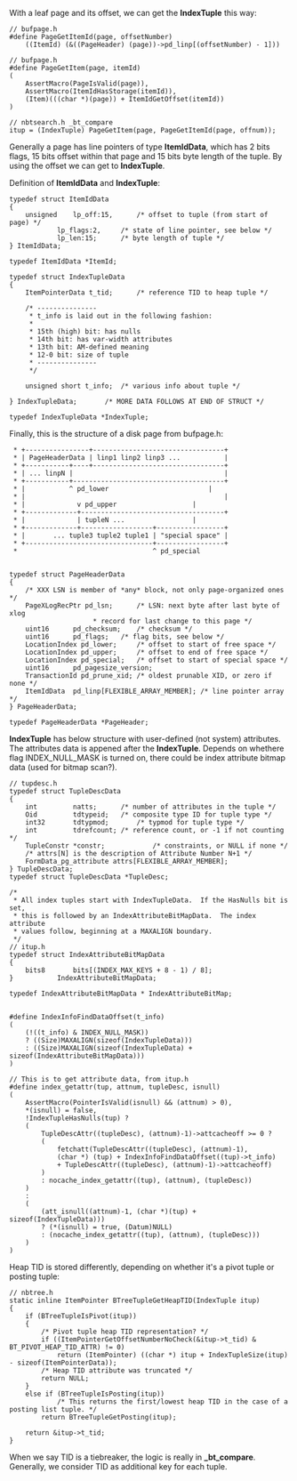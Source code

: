 With a leaf page and its offset, we can get the **IndexTuple** this way:

```
// bufpage.h
#define PageGetItemId(page, offsetNumber)
	((ItemId) (&((PageHeader) (page))->pd_linp[(offsetNumber) - 1]))

// bufpage.h
#define PageGetItem(page, itemId)
(
	AssertMacro(PageIsValid(page)),
	AssertMacro(ItemIdHasStorage(itemId)),
	(Item)(((char *)(page)) + ItemIdGetOffset(itemId))
)

// nbtsearch.h _bt_compare
itup = (IndexTuple) PageGetItem(page, PageGetItemId(page, offnum));
```

Generally a page has line pointers of type **ItemIdData**, which has 2 bits flags, 15 bits offset within that page and 15 bits byte length of the tuple. By using the offset we can get to **IndexTuple**.

Definition of **ItemIdData** and **IndexTuple**:

```
typedef struct ItemIdData
{
	unsigned	lp_off:15,		/* offset to tuple (from start of page) */
			lp_flags:2,		/* state of line pointer, see below */
			lp_len:15;		/* byte length of tuple */
} ItemIdData;

typedef ItemIdData *ItemId;

typedef struct IndexTupleData
{
	ItemPointerData t_tid;		/* reference TID to heap tuple */

	/* ---------------
	 * t_info is laid out in the following fashion:
	 *
	 * 15th (high) bit: has nulls
	 * 14th bit: has var-width attributes
	 * 13th bit: AM-defined meaning
	 * 12-0 bit: size of tuple
	 * ---------------
	 */

	unsigned short t_info;	/* various info about tuple */

} IndexTupleData;		/* MORE DATA FOLLOWS AT END OF STRUCT */

typedef IndexTupleData *IndexTuple;
```

Finally, this is the structure of a disk page from bufpage.h:
```
 * +----------------+---------------------------------+
 * | PageHeaderData | linp1 linp2 linp3 ...           |
 * +-----------+----+---------------------------------+
 * | ... linpN |                                      |
 * +-----------+--------------------------------------+
 * |		   ^ pd_lower                         |
 * |                                                  |
 * |			 v pd_upper                   |
 * +-------------+------------------------------------+
 * |			 | tupleN ...                 |
 * +-------------+------------------+-----------------+
 * |	   ... tuple3 tuple2 tuple1 | "special space" |
 * +--------------------------------+-----------------+
 *                                  ^ pd_special


typedef struct PageHeaderData
{
	/* XXX LSN is member of *any* block, not only page-organized ones */
	PageXLogRecPtr pd_lsn;		/* LSN: next byte after last byte of xlog
					 * record for last change to this page */
	uint16		pd_checksum;	/* checksum */
	uint16		pd_flags;	/* flag bits, see below */
	LocationIndex pd_lower;		/* offset to start of free space */
	LocationIndex pd_upper;		/* offset to end of free space */
	LocationIndex pd_special;	/* offset to start of special space */
	uint16		pd_pagesize_version;
	TransactionId pd_prune_xid; /* oldest prunable XID, or zero if none */
	ItemIdData	pd_linp[FLEXIBLE_ARRAY_MEMBER]; /* line pointer array */
} PageHeaderData;

typedef PageHeaderData *PageHeader;
```

**IndexTuple** has below structure with user-defined (not system) attributes. The attributes data is appened after the **IndexTuple**. Depends on whethere flag INDEX_NULL_MASK is turned on, there could be index attribute bitmap data (used for bitmap scan?).

```
// tupdesc.h
typedef struct TupleDescData
{
	int			natts;		/* number of attributes in the tuple */
	Oid			tdtypeid;	/* composite type ID for tuple type */
	int32		tdtypmod;		/* typmod for tuple type */
	int			tdrefcount;	/* reference count, or -1 if not counting */
	TupleConstr *constr;			/* constraints, or NULL if none */
	/* attrs[N] is the description of Attribute Number N+1 */
	FormData_pg_attribute attrs[FLEXIBLE_ARRAY_MEMBER];
} TupleDescData;
typedef struct TupleDescData *TupleDesc;

/*
 * All index tuples start with IndexTupleData.  If the HasNulls bit is set,
 * this is followed by an IndexAttributeBitMapData.  The index attribute
 * values follow, beginning at a MAXALIGN boundary.
 */
// itup.h
typedef struct IndexAttributeBitMapData
{
	bits8		bits[(INDEX_MAX_KEYS + 8 - 1) / 8];
}			IndexAttributeBitMapData;

typedef IndexAttributeBitMapData * IndexAttributeBitMap;


#define IndexInfoFindDataOffset(t_info)
(
	(!((t_info) & INDEX_NULL_MASK))
	? ((Size)MAXALIGN(sizeof(IndexTupleData)))
	: ((Size)MAXALIGN(sizeof(IndexTupleData) + sizeof(IndexAttributeBitMapData)))
)

// This is to get attribute data, from itup.h
#define index_getattr(tup, attnum, tupleDesc, isnull)
(
	AssertMacro(PointerIsValid(isnull) && (attnum) > 0),
	*(isnull) = false,
	!IndexTupleHasNulls(tup) ?
	(
		TupleDescAttr((tupleDesc), (attnum)-1)->attcacheoff >= 0 ?
		(
			fetchatt(TupleDescAttr((tupleDesc), (attnum)-1),
			(char *) (tup) + IndexInfoFindDataOffset((tup)->t_info)
			+ TupleDescAttr((tupleDesc), (attnum)-1)->attcacheoff)
		)
		: nocache_index_getattr((tup), (attnum), (tupleDesc))
	)
	:
	(
		(att_isnull((attnum)-1, (char *)(tup) + sizeof(IndexTupleData)))
		? (*(isnull) = true, (Datum)NULL)
		: (nocache_index_getattr((tup), (attnum), (tupleDesc)))
	)
)
```

Heap TID is stored differently, depending on whether it's a pivot tuple or posting tuple:

```
// nbtree.h
static inline ItemPointer BTreeTupleGetHeapTID(IndexTuple itup)
{
	if (BTreeTupleIsPivot(itup))
	{
		/* Pivot tuple heap TID representation? */
		if ((ItemPointerGetOffsetNumberNoCheck(&itup->t_tid) & BT_PIVOT_HEAP_TID_ATTR) != 0)
			return (ItemPointer) ((char *) itup + IndexTupleSize(itup) - sizeof(ItemPointerData));
		/* Heap TID attribute was truncated */
		return NULL;
	}
	else if (BTreeTupleIsPosting(itup))
	        /* This returns the first/lowest heap TID in the case of a posting list tuple. */
		return BTreeTupleGetPosting(itup);

	return &itup->t_tid;
}
```

When we say TID is a tiebreaker, the logic is really in **_bt_compare**. Generally, we consider TID as additional key for each tuple.
